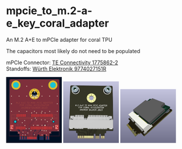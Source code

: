 # mpcie_to_m.2-a-e_key_coral_adapter
An M.2 A+E to mPCIe adapter for coral TPU

The capacitors most likely do not need to be populated

mPCIe Connector: [TE Connectivity 1775862-2](https://www.digikey.co.uk/en/products/detail/te-connectivity-amp-connectors/1775862-2/5430585)  
Standoffs: [Würth Elektronik 9774027151R](https://www.digikey.co.uk/en/products/detail/w%C3%BCrth-elektronik/9774027151R/5320625)  

<p float="left">
  <img src="/images/board.PNG" width="30%" />
  <img src="/images/3d.PNG" width="30%" /> 
  <img src="/images/3dcoral.PNG" width="30%" />
</p>
